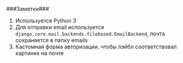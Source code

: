 ###Заметки###

1. Используется Python 3
2. Для отправки email используется `django.core.mail.backends.filebased.EmailBackend`, почта сохраняется в папку emails
3. Кастомная форма авторизации, чтобы лэйбл соответствовал картинке на почте
